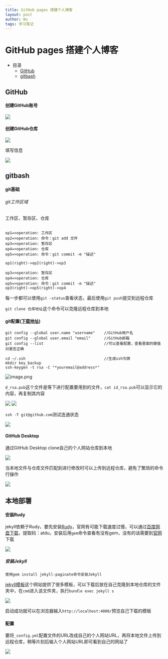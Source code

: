 ```yaml
---
title: GitHub pages 搭建个人博客
layout: post
author: Wu
tags: 学习笔记
---
```



# GitHub pages 搭建个人博客

- 目录
  - [GitHub](#github)
  - [gitbash](#gitbash)



## GitHub

#### 创建GitHub账号

<img src="https://i.loli.net/2019/08/13/CGB7Rm45gS1yTuz.png" >

#### 创建GitHub仓库

<img src="https://i.loli.net/2019/08/13/qa7uBrpZRMCzod2.png" >

填写信息

<img src="https://i.loli.net/2019/08/13/5Fz2rGB7lWmTakj.png" >



## gitbash

#### git基础

###### git工作区域

工作区、暂存区、仓库

```flow

op1=>operation: 工作区
op2=>operation: 命令：git add 文件
op3=>operation: 暂存区
op4=>operation: 仓库
op5=>operation: 命令：git commit -m "描述"

op1(right)->op2(right)->op3

```

```flow
op3=>operation: 暂存区
op4=>operation: 仓库
op5=>operation: 命令：git commit -m "描述"
op3(right)->op5(right)->op4
```

每一步都可以使用`git -status`查看状态，最后使用`git push`提交到远程仓库

`git clone 仓库地址`这个命令可以克隆远程仓库到本地

#### git配置([下载地址](https://git-scm.com/))

```
git config --global user.name "username"    //GitHub用户名
git config --global user.email "email"      //GitHub邮箱
git config --list                           //可以查看配置，查看里面的键值对是否正确

cd ~/.ssh                                   //生成ssh令牌
mkdir key_backup
ssh-keygen -t rsa -C "*youremail@address*"
```

<img src="https://i.loli.net/2019/08/13/S9DGr3ct1egiw6b.png" alt="image.png">

`d_rsa.pub`这个文件是等下进行配置要用到的文件，`cat id_rsa.pub`可以显示它的内容，再复制其内容

<img src="https://i.loli.net/2019/08/14/wGnCesPvZli7qFA.png" >

<img src="https://i.loli.net/2019/08/14/bUoP6h9ekj74Iv1.png" >

`ssh -T git@github.com`测试连通状态

<img src="https://i.loli.net/2019/08/14/AlLvdOp1b8DoneQ.png" >

#### GitHub Desktop

通过GitHub Desktop clone自己的个人网站仓库到本地

<img src="https://i.loli.net/2019/08/15/8ratiRlsAPD3hXS.png" >

当本地文件与仓库文件匹配到进行修改时可以上传到远程仓库，避免了繁琐的命令行操作

<img src="https://i.loli.net/2019/08/14/x5y6jCgbIpHEknO.png" >



## 本地部署

#### 安装Rudy

jekyll依赖于Rudy，要先安装[Rudy](http://www.ruby-lang.org/en/downloads/ "下载Rudy")，官网有可能下载速度过慢，可以通过[百度网盘下载](https://pan.baidu.com/s/13t7Nwe3rnRBxI3TNfmU7fg )，提取码：atdu，安装后用`gem`命令查看有没有gem，没有的话需要到[官网](https://rubygems.org/pages/download)下载

<img src="https://i.loli.net/2019/08/15/Qt73HFZkOoESNuW.png" >



##### 安装Jekyll

`使用gem install jekyll-paginate命令安装Jekyll`

<a href="http://jekyllthemes.org" target="_blank" alt="jekyll">jekyll模板</a>这个网站提供了很多模板，可以下载后放在自己克隆到本地仓库的文件夹中，在`cmd`进入该文件夹，执行`bundle exec jekyll s`

<img src="https://i.loli.net/2019/08/15/CcplQufYs7M4B82.png" >

启动成功就可以在浏览器输入`http://localhost:4000/`预览自己下载的模板

#### 配置

要将`_config.yml`配置文件的URL改成自己的个人网站URL，再将本地文件上传到远程仓库，稍等片刻后输入个人网站URL即可看到自己的网站了

<img src="https://i.loli.net/2019/08/15/mM3iXaIlb8ckTDB.png" >

